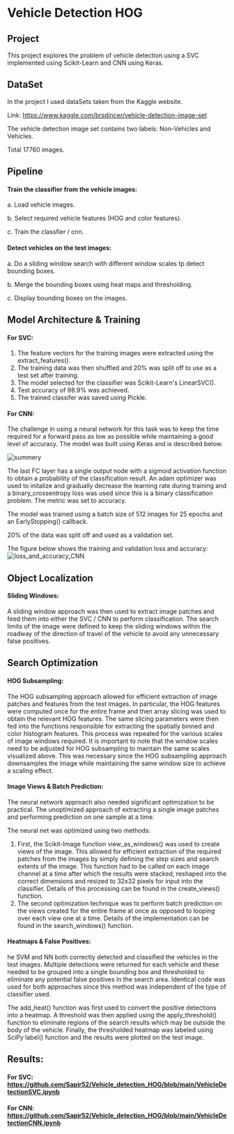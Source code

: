 # Vehicle Detection HOG

## Project
This project explores the problem of vehicle detection using a SVC implemented using Scikit-Learn and CNN using Keras.

## DataSet
In the project I used dataSets taken from the Kaggle website.

Link: https://www.kaggle.com/brsdincer/vehicle-detection-image-set


The vehicle detection image set contains two labels: Non-Vehicles and Vehicles. 

Total 17760 images.

## Pipeline

#### Train the classifier from the vehicle images:
a. Load vehicle images.

b. Select required vehicle features (HOG and color features).

c. Train the classfier / cnn.


#### Detect vehicles on the test images:
a. Do a sliding window search with different window scales tp detect bounding boxes.

b. Merge the bounding boxes using heat maps and thresholding.

c. Display bounding boxes on the images.

##  Model Architecture & Training
#### For SVC:
1. The feature vectors for the training images were extracted using the extract_features().
2. The training data was then shuffled and 20% was split off to use as a test set after training. 
3.  The model selected for the classifier was Scikit-Learn's LinearSVC().
4.  Test accuracy of 98.9% was achieved. 
5.  The trained classifer was saved using Pickle.

#### For CNN:
The challenge in using a neural network for this task was to keep the time required for a forward pass as low as possible while maintaining a good level of accuracy.
The model was built using Keras and is described below.

![summery](https://user-images.githubusercontent.com/63209732/142011842-702a9d1a-5f24-45ed-b449-f3b774dc27e8.png)

The last FC layer has a single output node with a sigmoid activation function to obtain a probability of the classification result. 
An adam optimizer was used to initalize and gradually decrease the learning rate during training and a binary_crossentropy loss was used since this is a binary classification problem. 
The metric was set to accuracy.

The model was trained using a batch size of 512 images for 25 epochs and an EarlyStopping() callback.

20% of the data was split off and used as a validation set. 

The figure below shows the training and validation loss and accuracy:
![loss_and_accuracy_CNN](https://user-images.githubusercontent.com/63209732/142013620-00345a63-f0ce-4def-8e88-c02d3bebce1b.png)

 ##  Object Localization
 #### Sliding Windows:
A sliding window approach was then used to extract image patches and feed them into either the SVC / CNN to perform classification.
The search limits of the image were defined to keep the sliding windows within the roadway of the direction of travel of the vehicle to avoid any unnecessary false positives. 
 
## Search Optimization
#### HOG Subsampling:
The HOG subsampling approach allowed for efficient extraction of image patches and features from the test images. In particular, the HOG features were computed once for the entire frame and then array slicing was used to obtain the relevant HOG features. The same slicing parameters were then fed into the functions responsible for extracting the spatially binned and color histogram features. This process was repeated for the various scales of image windows required. It is important to note that the window scales need to be adjusted for HOG subsampling to maintain the same scales visualized above. This was necessary since the HOG subsampling approach downsamples the image while maintaining the same window size to achieve a scaling effect. 

#### Image Views & Batch Prediction:
The neural network approach also needed significant optimization to be practical. The unoptimized approach of extracting a single image patches and performing prediction on one sample at a time.

The neural net was optimized using two methods:

1. First, the Scikit-Image function view_as_windows() was used to create views of the image. This allowed for efficient extraction of the required patches from the images by simply defining the step sizes and search extents of the image. This function had to be called on each image channel at a time after which the results were stacked, reshaped into the correct dimensions and resized to 32x32 pixels for input into the classifier. Details of this processing can be found in the create_views() function.
2. The second optimization technique was to perform batch prediction on the views created for the entire frame at once as opposed to looping over each view one at a time. Details of the implementation can be found in the search_windows() function.

#### Heatmaps & False Positives:

he SVM and NN both correctly detected and classified the vehicles in the test images. Multiple detections were returned for each vehicle and these needed to be grouped into a single bounding box and thresholded to eliminate any potential false positives in the search area. Identical code was used for both approaches since this method was independent of the type of classifier used.

The add_heat() function was first used to convert the positive detections into a heatmap. A threshold was then applied using the apply_threshold() function to eliminate regions of the search results which may be outside the body of the vehicle. Finally, the thresholded heatmap was labeled using SciPy label() function and the results were plotted on the test image. 

## Results:

#### For SVC: https://github.com/Sapir52/Vehicle_detection_HOG/blob/main/VehicleDetectionSVC.ipynb

#### For CNN: https://github.com/Sapir52/Vehicle_detection_HOG/blob/main/VehicleDetectionCNN.ipynb
